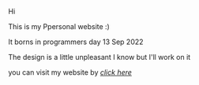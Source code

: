 Hi

This is my Ppersonal website :)

It borns in programmers day 13 Sep 2022

The design is a little unpleasant I know but I'll work on it

you can visit my website by [*click here*](https://jam-hejrati.netlify.app/)
